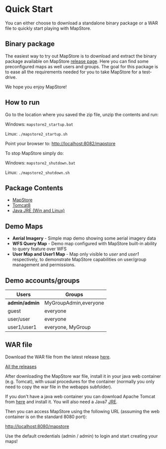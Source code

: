 # Quick Start

You can either choose to download a standalone binary package or a WAR file to quickly start playing with MapStore.

## Binary package
The easiest way to try out MapStore is to download and extract the binary package available on MapStore [release page](https://github.com/geosolutions-it/MapStore2/releases/latest).
Here you can find some preconfigured maps as well users and groups.
The goal for this package is to ease all the requirements needed for you to take MapStore for a test-drive.

We hope you enjoy MapStore!

## How to run
Go to the location where you saved the zip file, unzip the contents and run:

Windows: `mapstore2_startup.bat`

Linux: `./mapstore2_startup.sh`

Point your browser to: [http://localhost:8082/mapstore](http://localhost:8082/mapstore)

To stop MapStore simply do:

Windows: `mapstore2_shutdown.bat`

Linux: `./mapstore2_shutdown.sh`

## Package Contents
* [MapStore](https://github.com/geosolutions-it/MapStore2/releases/latest)
* [Tomcat8](http://tomcat.apache.org/)
* [Java JRE (Win and Linux)](https://www.oracle.com/technetwork/java/javase/downloads/index.html)

## Demo Maps
* **Aerial Imagery** - Simple map demo showing some aerial imagery data
* **WFS Query Map** - Demo map configured with MapStore built-in ability to query feature over WFS
* **User Map and User1 Map** - Map only visible to *user* and *user1* respectively, to demonstrate MapStore capabilities on user/group management and permissions.

## Demo accounts/groups
| **Users**       | **Groups**            |
|-----------------|-----------------------|
| **admin/admin** | MyGroupAdmin,everyone |
| guest           | everyone              |
| user/user       | everyone              |
| user1/user1     | everyone, MyGroup     |

## WAR file

Download the WAR file from the latest release [here](https://github.com/geosolutions-it/MapStore2/releases/latest).

[All the releases](https://github.com/geosolutions-it/MapStore2/releases)

After downloading the MapStore war file, install it in your java web container (e.g. Tomcat), with usual procedures for the container (normally you only need to copy the war file in the webapps subfolder).

If you don't have a java web container you can download Apache Tomcat from [here](https://tomcat.apache.org/download-80.cgi) and install it. You will also need a Java7 [JRE](https://www.oracle.com/it/java/technologies/javase-jre8-downloads.html).

Then you can access MapStore using the following URL (assuming the web container is on the standard 8080 port):

[http://localhost:8080/mapstore](http://localhost:8080/mapstore)

Use the default credentials (admin / admin) to login and start creating your maps!
